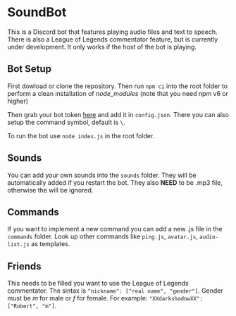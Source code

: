 # SoundBot

This is a Discord bot that features playing audio files and text to speech. There is also a League of Legends commentator feature, but is currently under development. It only works if the host of the bot is playing.

## Bot Setup

First dowload or clone the repository. Then run `npm ci` into the root folder to perform a clean installation of _node_modules_ (note that you need npm v6 or higher)

Then grab your bot token [here](https://discord.com/developers/applications) and add it in `config.json`. There you can also setup the command symbol, default is `\`.

To run the bot use `node index.js` in the root folder.

## Sounds

You can add your own sounds into the `sounds` folder. They will be automatically added if you restart the bot. They also **NEED** to be .mp3 file, otherwise the will be ignored.

## Commands

If you want to implement a new command you can add a new .js file in the `commands` folder. Look up other commands like `ping.js`, `avatar.js`, `audio-list.js` as templates.

## Friends

This needs to be filled you want to use the League of Legends commentator. The sintax is `"nickname": ["real name", "gender"]`. Gender must be _m_ for male or _f_ for female. For example: `"XXdarkshadowXX": ["Robert", "m"]`.
